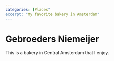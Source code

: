 ```yaml
---
categories: [Places"
excerpt: "My favorite bakery in Amsterdam"
---
```


# Gebroeders Niemeijer
This is a bakery in Central Amsterdam that I enjoy.